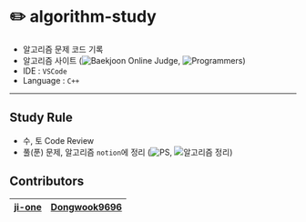 # ✏️ algorithm-study
- 알고리즘 문제 코드 기록
- 알고리즘 사이트 (![Baekjoon Online Judge](https://www.acmicpc.net/), ![Programmers](https://programmers.co.kr/learn/challenges?tab=all_challenges))
- IDE : `VSCode`
- Language : `C++`

---
## Study Rule
- 수, 토 Code Review
- 풀(푼) 문제, 알고리즘 `notion`에 정리 (![PS](https://www.notion.so/610c83ca387f493a8e95b899be0f3a17?v=55bec5a857564512844b22dd2e119095), ![알고리즘 정리](https://www.notion.so/a45aa058ccbd4aedbc0f7c48a37aac3b))

## Contributors
| [ji-one](https://github.com/ji-one)     | [Dongwook9696](https://github.com/Dongwook9696) |
| ----------------------------------------------- | ----------------------------------------- |
